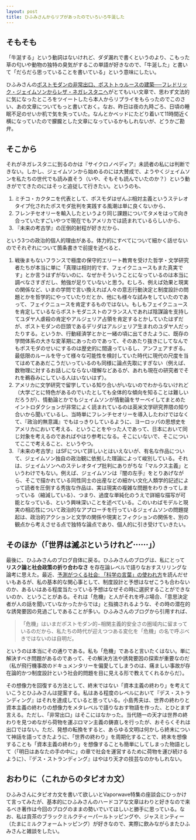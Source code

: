 ```yaml
---
layout: post
title: ひふみさんからリプがあったのでいろいろ牛涎した
---
```


## そもそも
「牛涎する」という動詞はないけれど、ダダ漏れで書くというのより、こもった草の匂いや動物の独特の臭気がするこの単語が好きなので、「牛涎した」と書いて「だらだら思っていることを書いている」という意味にしたい。

ひふみさんの[ポストモダンの非常出口、ポストトゥルースの建築──フレドリック・ジェイムソンからレザ・ネガレスタニへ](http://10plus1.jp/monthly/2019/10/issue-04-3.php)がとてもいい文章で、思わず文法的に気になったところをツイートしたら本人からリプライをもらったのでこのさい、あの文章についてもっと書いておく。なお、昨日は夜の九時ごろ、日頃の睡眠不足のせいか机で気を失っていた。なんとかベッドにたどり着いて11時間近く横になっていたので朦朧とした文章になっているかもしれないが、どうかご勘弁。

## そこから

それがネガレスタニに到るのかは『サイクロノペディア』未読者の私には判断できない。しかし、ジェイムソンから始めるのには大賛成で、ようやくジェイムソンを私たちの世代でも読み直そう（いや、そもそも読んでいたのか？）という動きがでてきたのにはそっと追従して行きたい。というのも、

1. ミチコ・カクタニを代表として、ポスモダはぜんぶ相対主義というステレオタイプ化されたポスモダ批判を実践する風潮は単に良くないから、
2. フレンチセオリーを輸入したというより同じ課題についてタメをはって向き合っていたすごいやつで現在でもアメリカでは読まれているらしいから、
3. 『未来の考古学』の圧倒的射程が好きだから、

という3つの政治的個人的理由がある。体力的にすべてについて細かく話せないのでそれぞれについて箇条書きで前提を述べると、

1. 戦後まもないフランスで極度の保守的エリート教育を受けた哲学・文学研究者たちが本当に単に「真理は相対的です、フェイクニュースもまた真実です」とか言うはずがないのに、なぜかそういうことになっているのは本当に調べなさすぎだし、勉強が足りていないと思う。むしろ、例えば効果と現実の関係など、いまの学問で言い換えれば人々の意志行動決定と制度設計の問題とかを哲学的にやっていたりだとか、他にも様々な試みをしていたのであって、フェイクニュースを肯定するものではない。もしもフェイクニュースを肯定しているならポストモダニストのフランス人であれば陰謀論を支持してユダヤ人虐殺の肯定やアルジェリア占領を肯定するとかしていたはずだが、ポストモダンの巨頭であるデリダはアルジェリア生まれのユダヤ人だったりする。というか、行動経済学とかと一緒の頃に出てきたように、既存の学問体系の大きな変革期にあったのであって、そのあたり抜きにしてなんでもポスモダのせいにするのは歴史的に間違っているし、アンフェアすぎる。最低限のルールを守って様々な可能性を検討していた時代に現代の尺度を当てはめてああだこうだいっているのも同様に論点先取にすぎない（例えば、数物理に対するお話しにならない理解などあるが、あれも現在の研究者でそれを鵜呑みにしている人はいないはず）。
2. アメリカに文学研究で留学している知り合いがいないのでわからないけれど（大学ごとに特色があるのでいたとしても全体的な傾向を知ることは難しいだろうが）、情動論とかでもジェイムソンが情動論をサーベイしてまとめたイントロダクションが非常によく読まれているのは英米文学研究界隈の知り合いから聞いているし、当時単にフレンチセオリーを導入したわけではなくて、『政治的無意識』でもはっきりしているように、ヨーロッパの思想史をアメリカにおいて考える、ということをやった人であって、日本において同じ対象を考えるのであればやはり参考になる。そこにいないで、そこについてここで考えること、というやつ。
3. 『未来の考古学』はSFについて詳しいとはいえないが、有名な作品について、ジェイムソン独自の政治観に依拠した理論によって峻別している。それは、ジェイムソンへのステレオタイプ批判にありがちな「マルクス主義」というわけでもない。例えば、ジェイムソンは『闇の左手』をとりあげながら、そこで描かれている同性同士の出産などの細かい文化人類学的記述によって読者を圧倒する秀抜な作品は、実は現実の複雑な問題をわりきってしまっている（縮減している）、つまり、過度な単純化のうえで詳細な描写が可能となっている、という興味深いことを述べている。このいわばモデルと現実の相応性について政治的なアプローチを行っているジェイムソンの問題提起は、政治的アクションと文学の関係や現実とフィクションの関係を、別の観点から考えさせる点で独特な論点であり、個人的に引き受けていきたい。

## そのほか（「世界は滅ぶというけれど&#x22EF;&#x22EF;」）
最後に、ひふみさんのブログ自体に戻る。ひふみさんのブログは、私にとって **リスク論と社会政策の折り合わなさ** を存在論レベルで語りなおすスリリングな論考に思えた。最近、[予測がつくる社会: 「科学の言葉」の使われ方](https://amzn.to/2EK9j21)を読んだせいもあるが、私の基本的な関心事として、制度設計と予想はなぜこうも合わないのか、あるいはある程度当たっている予想はなぜその時に選択することができないのか、ということがある。それは「危機」と人がそれを呼ぶ場合、「意思決定者が人の話を聞いていなかったからでは」と指摘されるような、その時の潜在的な誘発要因の見過ごしであることが多い。ひふみさんのブログから引用すれば、

>「危機」はいまだポストモダン的−相関主義的安全さの圏域内に留まっているのだから、私たちの時代が迎えつつある変化を「危機」の名で呼ぶべきではないのは自明だ。

というのは本当にその通りである。私も「危機」であると言いたくはない。単に解決すべき問題があるのであって、その解決方法や誘発要因の探索が重要なのだ（私が飛行機事故のドキュメンタリーを偏愛してしまうのは、痛ましい事故が存在論的かつ制度設計という社会的問題を目に見える形で教えてくれるからだ）。

その想像力を回復する方法として、終末ではない「資本主義の終わり」を考えていこうとひふみさんは提案する。私はある程度のレベルにおいて『デス・ストランディング』はそれを達成していると思っている。小島秀夫は、世界の終わりと資本主義の終わりの想像力をメタレベルで語りなおす物語を作った、とひとまず言える。ただし、「非常出口」はそこにはなかった。当代随一の天才は世界の終わりを見つめながら荷物を運ぶロマン主義の鋳直しを行ったが、おそらくそれは出口ではない。ただ、発想の転換をすると、あらゆる文明は何かしら終末について神話を語ってきたように、「世界の終わり」を周期化することで、終末を想像することも「資本主義の終わり」を想像することも簡単にしてしまった物語として（「明日はあなたの手の中に」の章で社会を運営するために荷物を運び続けるように）、『デス・ストランディング』はやはり天才の技芸なのかもしれない。

## おわりに（これからのタピオカ文）
ひふみさんにタピオカ文を書いて欲しいとVaporwave特集の座談会にひっかけて言ってみたが、基本的にひふみさんのハードコアな文章はわりと好きなので来るべき著作は今回のブログのままの勢いでいてほしいと勝手に思っている。なお、私は貢茶のブラックミルクティーパールトッピングや、ジャスミンティー（たまにミルクフォームトッピング）が好きなので、実際に飲みながらまたひふみさんと雑談をしたい。
